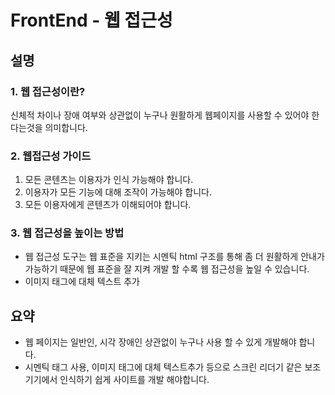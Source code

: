 # FrontEnd - 웹 접근성

## 설명

### 1. 웹 접근성이란?

신체적 차이나 장애 여부와 상관없이 누구나 원활하게 웹페이지를 사용할 수 있어야 한다는것을 의미합니다.

### 2. 웹접근성 가이드

1. 모든 콘텐츠는 이용자가 인식 가능해야 합니다.
2. 이용자가 모든 기능에 대해 조작이 가능해야 합니다.
3. 모든 이용자에게 콘텐츠가 이해되어야 합니다.

### 3. 웹 접근성을 높이는 방법

- 웹 접근성 도구는 웹 표준을 지키는 시멘틱 html 구조를 통해 좀 더 원활하게 안내가 가능하기 때문에 웹 표준을 잘 지켜 개발 할 수록 웹 접근성을 높일 수 있습니다.
- 이미지 태그에 대체 텍스트 추가

## 요약

- 웹 페이지는 일반인, 시각 장애인 상관없이 누구나 사용 할 수 있게 개발해야 합니다.
- 시멘틱 태그 사용, 이미지 태그에 대체 텍스트추가 등으로 스크린 리더기 같은 보조기기에서 인식하기 쉽게 사이트를 개발 해야합니다.
